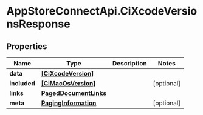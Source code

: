 # AppStoreConnectApi.CiXcodeVersionsResponse

## Properties

Name | Type | Description | Notes
------------ | ------------- | ------------- | -------------
**data** | [**[CiXcodeVersion]**](CiXcodeVersion.md) |  | 
**included** | [**[CiMacOsVersion]**](CiMacOsVersion.md) |  | [optional] 
**links** | [**PagedDocumentLinks**](PagedDocumentLinks.md) |  | 
**meta** | [**PagingInformation**](PagingInformation.md) |  | [optional] 


